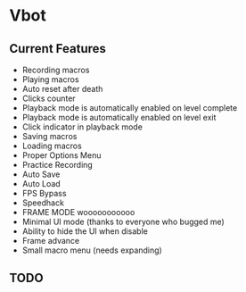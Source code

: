 # Vbot

## Current Features

- Recording macros
- Playing macros
- Auto reset after death
- Clicks counter
- Playback mode is automatically enabled on level complete
- Playback mode is automatically enabled on level exit
- Click indicator in playback mode
- Saving macros
- Loading macros
- Proper Options Menu
- Practice Recording
- Auto Save
- Auto Load
- FPS Bypass
- Speedhack
- FRAME MODE wooooooooooo
- Minimal UI mode (thanks to everyone who bugged me)
- Ability to hide the UI when disable
- Frame advance
- Small macro menu (needs expanding)

## TODO


